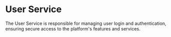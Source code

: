 # User Service

The User Service is responsible for managing user login and authentication, ensuring secure access to the platform's features and services.